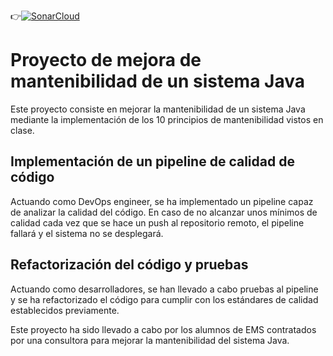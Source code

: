 👉[![SonarCloud](https://github.com/dbarreiro02/Lab3/actions/workflows/main.yml/badge.svg)](https://github.com/dbarreiro02/Lab3/actions/workflows/main.yml)

# Proyecto de mejora de mantenibilidad de un sistema Java

Este proyecto consiste en mejorar la mantenibilidad de un sistema Java mediante la implementación de los 10 principios de mantenibilidad vistos en clase.

## Implementación de un pipeline de calidad de código

Actuando como DevOps engineer, se ha implementado un pipeline capaz de analizar la calidad del código. En caso de no alcanzar unos mínimos de calidad cada vez que se hace un push al repositorio remoto, el pipeline fallará y el sistema no se desplegará.

## Refactorización del código y pruebas

Actuando como desarrolladores, se han llevado a cabo pruebas al pipeline y se ha refactorizado el código para cumplir con los estándares de calidad establecidos previamente.

Este proyecto ha sido llevado a cabo por los alumnos de EMS contratados por una consultora para mejorar la mantenibilidad del sistema Java.
